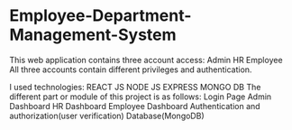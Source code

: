 # Employee-Department-Management-System
This web application contains three account access:
Admin
HR
Employee
All three accounts contain different privileges and authentication.

I used technologies:
REACT JS
NODE JS
EXPRESS
MONGO DB
The different part or module of this project is as follows:
Login Page
Admin Dashboard
HR Dashboard
Employee Dashboard
Authentication and authorization(user verification)
Database(MongoDB)
